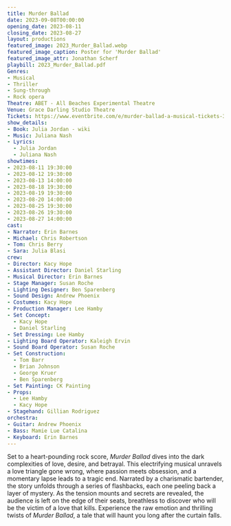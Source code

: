```yaml
---
title: Murder Ballad
date: 2023-09-08T00:00:00
opening_date: 2023-08-11
closing_date: 2023-08-27
layout: productions
featured_image: 2023_Murder_Ballad.webp
featured_image_caption: Poster for 'Murder Ballad'
featured_image_attr: Jonathan Scherf
playbill: 2023_Murder_Ballad.pdf
Genres:
- Musical
- Thriller
- Sung-through
- Rock opera
Theatre: ABET - All Beaches Experimental Theatre
Venue: Grace Darling Studio Theatre
Tickets: https://www.eventbrite.com/e/murder-ballad-a-musical-tickets-362827395507
show_details: 
- Book: Julia Jordan - wiki
- Music: Juliana Nash
- Lyrics: 
  - Julia Jordan
  - Juliana Nash
showtimes:
- 2023-08-11 19:30:00
- 2023-08-12 19:30:00
- 2023-08-13 14:00:00
- 2023-08-18 19:30:00
- 2023-08-19 19:30:00
- 2023-08-20 14:00:00
- 2023-08-25 19:30:00
- 2023-08-26 19:30:00
- 2023-08-27 14:00:00
cast:
- Narrator: Erin Barnes
- Michael: Chris Robertson
- Tom: Chris Berry
- Sara: Julia Blasi
crew:
- Director: Kacy Hope
- Assistant Director: Daniel Starling
- Musical Director: Erin Barnes
- Stage Manager: Susan Roche
- Lighting Designer: Ben Sparenberg
- Sound Design: Andrew Phoenix
- Costumes: Kacy Hope
- Production Manager: Lee Hamby
- Set Concept:
  - Kacy Hope
  - Daniel Starling
- Set Dressing: Lee Hamby
- Lighting Board Operator: Kaleigh Ervin
- Sound Board Operator: Susan Roche
- Set Construction:
  - Tom Barr
  - Brian Johnson
  - George Kruer
  - Ben Sparenberg
- Set Painting: CK Painting
- Props:
  - Lee Hamby
  - Kacy Hope
- Stagehand: Gillian Rodriguez
orchestra:
- Guitar: Andrew Phoenix
- Bass: Mamie Lue Catalina
- Keyboard: Erin Barnes
---
```

Set to a heart-pounding rock score, *Murder Ballad* dives into the dark complexities of love, desire, and betrayal. This electrifying musical unravels a love triangle gone wrong, where passion meets obsession, and a momentary lapse leads to a tragic end. Narrated by a charismatic bartender, the story unfolds through a series of flashbacks, each one peeling back a layer of mystery. As the tension mounts and secrets are revealed, the audience is left on the edge of their seats, breathless to discover who will be the victim of a love that kills. Experience the raw emotion and thrilling twists of *Murder Ballad*, a tale that will haunt you long after the curtain falls.